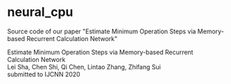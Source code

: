 # neural_cpu
Source code of our paper "Estimate Minimum Operation Steps via Memory-based Recurrent Calculation Network"


Estimate Minimum Operation Steps via Memory-based Recurrent Calculation Network<br>
Lei Sha, Chen Shi, Qi Chen, Lintao Zhang, Zhifang Sui<br>
submitted to IJCNN 2020
